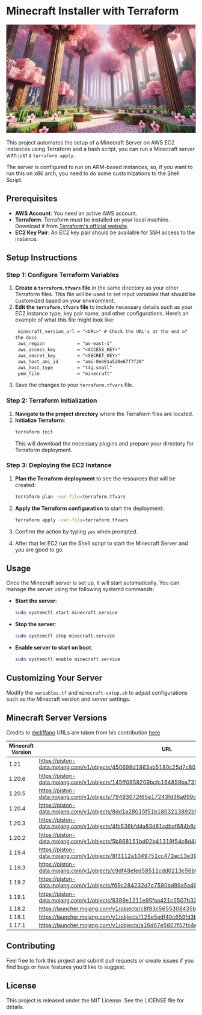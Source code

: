 # Minecraft Installer with Terraform

![Minecraft Banner](https://github.com/JuanVF/minecraft-installer/blob/main/images/banner.webp "Minecraft Banner")

This project automates the setup of a Minecraft Server on AWS EC2 instances using Terraform and a bash script, you can run a Minecraft server with just a `terraform apply`.

The server is configured to run on ARM-based instances, so, if you want to run this on x86 arch, you need to do some customizations to the Shell Script.

## Prerequisites

- **AWS Account**: You need an active AWS account.
- **Terraform**: Terraform must be installed on your local machine. Download it from [Terraform's official website](https://www.terraform.io/downloads.html).
- **EC2 Key Pair**: An EC2 key pair should be available for SSH access to the instance.

## Setup Instructions

### Step 1: Configure Terraform Variables

1. **Create a `terraform.tfvars` file** in the same directory as your other Terraform files. This file will be used to set input variables that should be customized based on your environment.
2. **Edit the `terraform.tfvars` file** to include necessary details such as your EC2 instance type, key pair name, and other configurations. Here’s an example of what this file might look like:
   ```hcl
    minecraft_version_url = "<URL>" # Check the URL's at the end of the docs
    aws_region            = "us-east-1"
    aws_access_key        = "<ACCESS_KEY>"
    aws_secret_key        = "<SECRET_KEY>"
    aws_host_ami_id       = "ami-0eb01a520e67f7f20"
    aws_host_type         = "t4g.small"
    pem_file              = "minecraft"
   ```
3. Save the changes to your `terraform.tfvars` file.

### Step 2: Terraform Initialization

1. **Navigate to the project directory** where the Terraform files are located.
2. **Initialize Terraform**:
   ```bash
   terraform init
   ```
   This will download the necessary plugins and prepare your directory for Terraform deployment.

### Step 3: Deploying the EC2 Instance

1. **Plan the Terraform deployment** to see the resources that will be created:
   ```bash
   terraform plan -var-file=terraform.tfvars
   ```
2. **Apply the Terraform configuration** to start the deployment:
   ```bash
   terraform apply -var-file=terraform.tfvars
   ```
3. Confirm the action by typing `yes` when prompted.

4. After that let EC2 run the Shell script to start the Minecraft Server and you are good to go.

## Usage

Once the Minecraft server is set up, it will start automatically. You can manage the server using the following systemd commands:

- **Start the server**:
  ```bash
  sudo systemctl start minecraft.service
  ```
- **Stop the server**:
  ```bash
  sudo systemctl stop minecraft.service
  ```
- **Enable server to start on boot**:
  ```bash
  sudo systemctl enable minecraft.service
  ```

## Customizing Your Server

Modify the `variables.tf` and `minecraft-setup.sh` to adjust configurations such as the Minecraft version and server settings.

## Minecraft Server Versions

Credits to [@cliffano](https://github.com/cliffano) URLs are taken from his contribution [here](https://gist.github.com/cliffano/77a982a7503669c3e1acb0a0cf6127e9)

| Minecraft Version | URL                                                                                           |
| ----------------- | --------------------------------------------------------------------------------------------- |
| 1.21              | https://piston-data.mojang.com/v1/objects/450698d1863ab5180c25d7c804ef0fe6369dd1ba/server.jar |
| 1.20.6            | https://piston-data.mojang.com/v1/objects/145ff0858209bcfc164859ba735d4199aafa1eea/server.jar |
| 1.20.5            | https://piston-data.mojang.com/v1/objects/79493072f65e17243fd36a699c9a96b4381feb91/server.jar |
| 1.20.4            | https://piston-data.mojang.com/v1/objects/8dd1a28015f51b1803213892b50b7b4fc76e594d/server.jar |
| 1.20.3            | https://piston-data.mojang.com/v1/objects/4fb536bfd4a83d61cdbaf684b8d311e66e7d4c49/server.jar |
| 1.20.2            | https://piston-data.mojang.com/v1/objects/5b868151bd02b41319f54c8d4061b8cae84e665c/server.jar |
| 1.19.4            | https://piston-data.mojang.com/v1/objects/8f3112a1049751cc472ec13e397eade5336ca7ae/server.jar |
| 1.19.3            | https://piston-data.mojang.com/v1/objects/c9df48efed58511cdd0213c56b9013a7b5c9ac1f/server.jar |
| 1.19.2            | https://piston-data.mojang.com/v1/objects/f69c284232d7c7580bd89a5a4931c3581eae1378/server.jar |
| 1.19.1            | https://piston-data.mojang.com/v1/objects/8399e1211e95faa421c1507b322dbeae86d604df/server.jar |
| 1.18.2            | https://launcher.mojang.com/v1/objects/c8f83c5655308435b3dcf03c06d9fe8740a77469/server.jar    |
| 1.18.1            | https://launcher.mojang.com/v1/objects/125e5adf40c659fd3bce3e66e67a16bb49ecc1b9/server.jar    |
| 1.17.1            | https://launcher.mojang.com/v1/objects/a16d67e5807f57fc4e550299cf20226194497dc2/server.jar    |

## Contributing

Feel free to fork this project and submit pull requests or create issues if you find bugs or have features you’d like to suggest.

## License

This project is released under the MIT License. See the LICENSE file for details.
